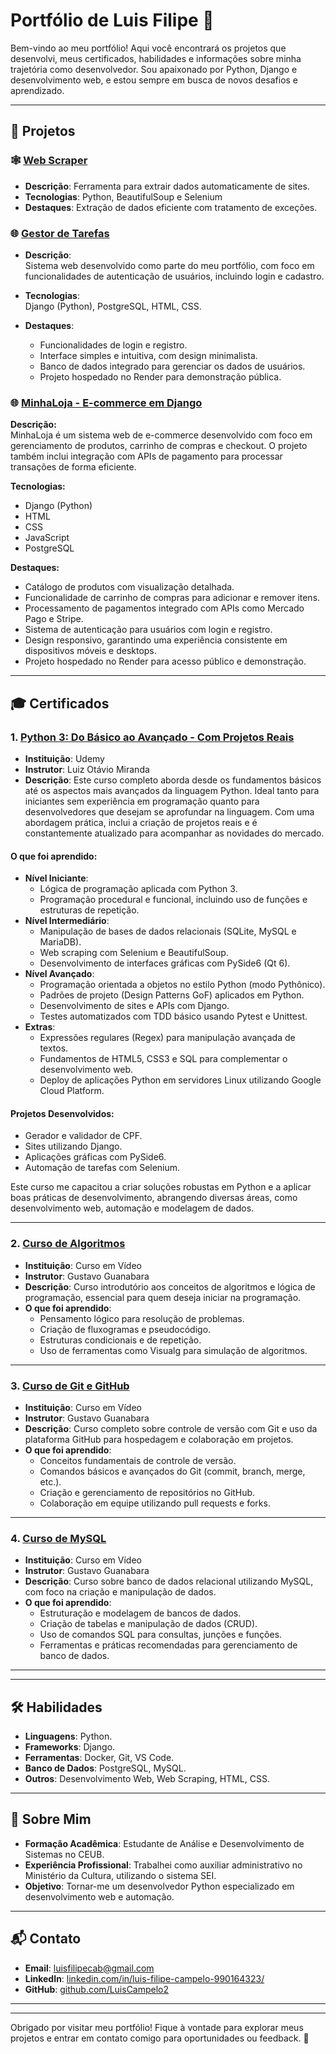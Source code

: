 # Portfólio de Luis Filipe 🌟

Bem-vindo ao meu portfólio! Aqui você encontrará os projetos que desenvolvi, meus certificados, habilidades e informações sobre minha trajetória como desenvolvedor. Sou apaixonado por Python, Django e desenvolvimento web, e estou sempre em busca de novos desafios e aprendizado.

---

## 📁 Projetos



### 🕸️ [Web Scraper](Projetos/WebScraping)
- **Descrição**: Ferramenta para extrair dados automaticamente de sites.
- **Tecnologias**: Python, BeautifulSoup e Selenium
- **Destaques**: Extração de dados eficiente com tratamento de exceções.


### 🌐 [Gestor de Tarefas](https://gestordetarefas.onrender.com)

- **Descrição**:  
  Sistema web desenvolvido como parte do meu portfólio, com foco em funcionalidades de autenticação de usuários, incluindo login e cadastro.  

- **Tecnologias**:  
  Django (Python), PostgreSQL, HTML, CSS.

- **Destaques**:  
  - Funcionalidades de login e registro.  
  - Interface simples e intuitiva, com design minimalista.  
  - Banco de dados integrado para gerenciar os dados de usuários.  
  - Projeto hospedado no Render para demonstração pública.  

### 🌐 [MinhaLoja - E-commerce em Django](Projetos/ecommerceDjango)

**Descrição:**  
MinhaLoja é um sistema web de e-commerce desenvolvido com foco em gerenciamento de produtos, carrinho de compras e checkout. O projeto também inclui integração com APIs de pagamento para processar transações de forma eficiente.

**Tecnologias:**  
- Django (Python)  
- HTML  
- CSS  
- JavaScript  
- PostgreSQL  

**Destaques:**  
- Catálogo de produtos com visualização detalhada.  
- Funcionalidade de carrinho de compras para adicionar e remover itens.  
- Processamento de pagamentos integrado com APIs como Mercado Pago e Stripe.  
- Sistema de autenticação para usuários com login e registro.  
- Design responsivo, garantindo uma experiência consistente em dispositivos móveis e desktops.  
- Projeto hospedado no Render para acesso público e demonstração.

---

## 🎓 Certificados

### 1. [Python 3: Do Básico ao Avançado - Com Projetos Reais](Certificados/Certificado_Python_Udemy.pdf)
- **Instituição**: Udemy  
- **Instrutor**: Luiz Otávio Miranda  
- **Descrição**: Este curso completo aborda desde os fundamentos básicos até os aspectos mais avançados da linguagem Python. Ideal tanto para iniciantes sem experiência em programação quanto para desenvolvedores que desejam se aprofundar na linguagem. Com uma abordagem prática, inclui a criação de projetos reais e é constantemente atualizado para acompanhar as novidades do mercado.  

#### O que foi aprendido:
- **Nível Iniciante**:
  - Lógica de programação aplicada com Python 3.
  - Programação procedural e funcional, incluindo uso de funções e estruturas de repetição.
- **Nível Intermediário**:
  - Manipulação de bases de dados relacionais (SQLite, MySQL e MariaDB).
  - Web scraping com Selenium e BeautifulSoup.
  - Desenvolvimento de interfaces gráficas com PySide6 (Qt 6).
- **Nível Avançado**:
  - Programação orientada a objetos no estilo Python (modo Pythônico).
  - Padrões de projeto (Design Patterns GoF) aplicados em Python.
  - Desenvolvimento de sites e APIs com Django.
  - Testes automatizados com TDD básico usando Pytest e Unittest.
- **Extras**:
  - Expressões regulares (Regex) para manipulação avançada de textos.
  - Fundamentos de HTML5, CSS3 e SQL para complementar o desenvolvimento web.
  - Deploy de aplicações Python em servidores Linux utilizando Google Cloud Platform.

#### Projetos Desenvolvidos:
- Gerador e validador de CPF.
- Sites utilizando Django.
- Aplicações gráficas com PySide6.
- Automação de tarefas com Selenium.

Este curso me capacitou a criar soluções robustas em Python e a aplicar boas práticas de desenvolvimento, abrangendo diversas áreas, como desenvolvimento web, automação e modelagem de dados.


---

### 2. [Curso de Algoritmos](Certificados/CertificadoAlgoritmo.pdf)
- **Instituição**: Curso em Vídeo  
- **Instrutor**: Gustavo Guanabara  
- **Descrição**: Curso introdutório aos conceitos de algoritmos e lógica de programação, essencial para quem deseja iniciar na programação.  
- **O que foi aprendido**:
  - Pensamento lógico para resolução de problemas.
  - Criação de fluxogramas e pseudocódigo.
  - Estruturas condicionais e de repetição.
  - Uso de ferramentas como Visualg para simulação de algoritmos.

---

### 3. [Curso de Git e GitHub](Certificados/CertificadoGit.pdf)
- **Instituição**: Curso em Vídeo  
- **Instrutor**: Gustavo Guanabara  
- **Descrição**: Curso completo sobre controle de versão com Git e uso da plataforma GitHub para hospedagem e colaboração em projetos.  
- **O que foi aprendido**:
  - Conceitos fundamentais de controle de versão.
  - Comandos básicos e avançados do Git (commit, branch, merge, etc.).
  - Criação e gerenciamento de repositórios no GitHub.
  - Colaboração em equipe utilizando pull requests e forks.

---

### 4. [Curso de MySQL](Certificados/CertificadoMySQL.pdf)
- **Instituição**: Curso em Vídeo  
- **Instrutor**: Gustavo Guanabara  
- **Descrição**: Curso sobre banco de dados relacional utilizando MySQL, com foco na criação e manipulação de dados.  
- **O que foi aprendido**:
  - Estruturação e modelagem de bancos de dados.
  - Criação de tabelas e manipulação de dados (CRUD).
  - Uso de comandos SQL para consultas, junções e funções.
  - Ferramentas e práticas recomendadas para gerenciamento de banco de dados.

---



---

## 🛠️ Habilidades
- **Linguagens**: Python.
- **Frameworks**: Django.
- **Ferramentas**: Docker, Git, VS Code.
- **Banco de Dados**: PostgreSQL, MySQL.
- **Outros**: Desenvolvimento Web, Web Scraping, HTML, CSS.

---

## 🎯 Sobre Mim
- **Formação Acadêmica**: Estudante de Análise e Desenvolvimento de Sistemas no CEUB.
- **Experiência Profissional**: Trabalhei como auxiliar administrativo no Ministério da Cultura, utilizando o sistema SEI.
- **Objetivo**: Tornar-me um desenvolvedor Python especializado em desenvolvimento web e automação.

---

## 📬 Contato
- **Email**: luisfilipecab@gmail.com
- **LinkedIn**: [linkedin.com/in/luis-filipe-campelo-990164323/](https://www.linkedin.com/in/luis-filipe-campelo-990164323/)
- **GitHub**: [github.com/LuisCampelo2](https://github.com/LuisCampelo2)

---



---

Obrigado por visitar meu portfólio! Fique à vontade para explorar meus projetos e entrar em contato comigo para oportunidades ou feedback. 🚀



